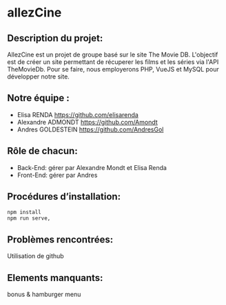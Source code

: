# allezCine 

## Description du projet: 

AllezCine est un projet de groupe basé sur le site The Movie DB. L'objectif est de créer un site permettant de récuperer les films et les séries via l'API TheMovieDb. Pour se faire, nous employerons PHP, VueJS et MySQL pour développer notre site.

## Notre équipe : 
* Elisa RENDA https://github.com/elisarenda
* Alexandre ADMONDT https://github.com/Amondt
* Andres GOLDESTEIN https://github.com/AndresGol

## Rôle de chacun: 
* Back-End: gérer par Alexandre Mondt et Elisa Renda
* Front-End: gérer par Andres

## Procédures d’installation:
````
npm install
npm run serve, 
````

## Problèmes rencontrées: 
Utilisation de github 

## Elements manquants:
bonus & hamburger menu

